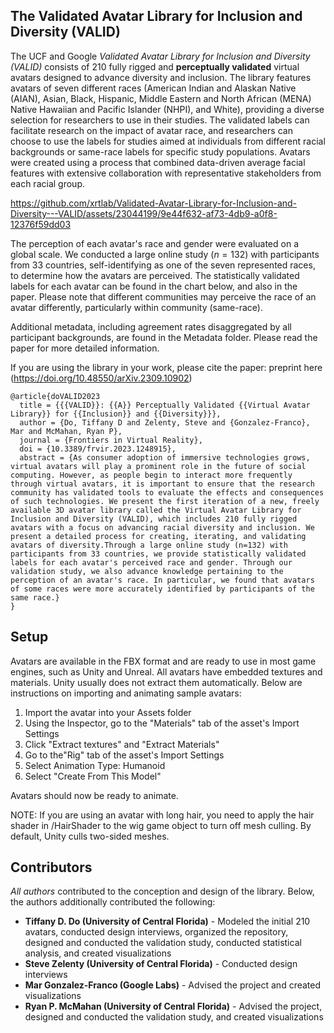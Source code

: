 ﻿
## The Validated Avatar Library for Inclusion and Diversity (VALID)


The UCF and Google *Validated Avatar Library for Inclusion and Diversity (VALID)* consists of 210 fully rigged and **perceptually validated** virtual avatars designed to advance diversity and inclusion. The library features avatars of seven different races  (American Indian and Alaskan Native (AIAN), Asian, Black, Hispanic, Middle Eastern and North African (MENA) Native Hawaiian and Pacific Islander (NHPI), and White), providing a diverse selection for researchers to use in their studies. The validated labels can facilitate research on the impact of avatar race, and researchers can choose to use the labels for studies aimed at individuals from different racial backgrounds or same-race labels for specific study populations. Avatars were created using a process that combined data-driven average facial features with extensive collaboration with representative stakeholders from each racial group. 




https://github.com/xrtlab/Validated-Avatar-Library-for-Inclusion-and-Diversity---VALID/assets/23044199/9e44f632-af73-4db9-a0f8-12376f59dd03



The perception of each avatar's race and gender were evaluated on a global scale. We conducted a large online study ($n=132$) with participants from 33 countries, self-identifying as one of the seven represented races, to determine how the avatars are perceived. The statistically validated labels for each avatar can be found in the chart below, and also in the paper. Please note that different communities may perceive the race of an avatar differently, particularly within community (same-race). 

Additional metadata, including agreement rates disaggregated by all participant backgrounds, are found in the Metadata folder. Please read the paper for more detailed information. 

If you are using the library in your work, please cite the paper: preprint here (https://doi.org/10.48550/arXiv.2309.10902)

    @article{doVALID2023
      title = {{{VALID}}: {{A}} Perceptually Validated {{Virtual Avatar Library}} for {{Inclusion}} and {{Diversity}}},
      author = {Do, Tiffany D and Zelenty, Steve and {Gonzalez-Franco}, Mar and McMahan, Ryan P},
      journal = {Frontiers in Virtual Reality},
      doi = {10.3389/frvir.2023.1248915},
      abstract = {As consumer adoption of immersive technologies grows, virtual avatars will play a prominent role in the future of social computing. However, as people begin to interact more frequently through virtual avatars, it is important to ensure that the research community has validated tools to evaluate the effects and consequences of such technologies. We present the first iteration of a new, freely available 3D avatar library called the Virtual Avatar Library for Inclusion and Diversity (VALID), which includes 210 fully rigged avatars with a focus on advancing racial diversity and inclusion. We present a detailed process for creating, iterating, and validating avatars of diversity.Through a large online study (n=132) with participants from 33 countries, we provide statistically validated labels for each avatar's perceived race and gender. Through our validation study, we also advance knowledge pertaining to the perception of an avatar's race. In particular, we found that avatars of some races were more accurately identified by participants of the same race.}
    }

## Setup
Avatars are available in the FBX format and are ready to use in most game engines, such as Unity and Unreal.  All avatars have embedded textures and materials. Unity usually does not extract them automatically. Below are instructions on importing and animating sample avatars: 

1. Import the avatar into your Assets folder
2. Using the Inspector, go to the "Materials" tab of the asset's Import Settings 
3. Click "Extract textures" and "Extract Materials"
4. Go to the"Rig" tab of the asset's Import Settings
5. Select Animation Type: Humanoid 
6. Select "Create From This Model" 

Avatars should now be ready to animate.

NOTE: 
If you are using an avatar with long hair, you need to apply the hair shader in /HairShader to the wig game object to turn off mesh culling. By default, Unity culls two-sided meshes. 

## Contributors
*All authors* contributed to the conception and design of the library. Below, the authors additionally contributed the following: 
 - **Tiffany D. Do  (University of Central Florida)** - Modeled the initial 210 avatars, conducted design interviews, organized the repository, designed and conducted the validation study, conducted statistical analysis, and created visualizations
 - **Steve Zelenty (University of Central Florida)** - Conducted design interviews
 - **Mar Gonzalez-Franco (Google Labs)** - Advised the project and created visualizations 
 - **Ryan P. McMahan (University of Central Florida)** - Advised the project, designed and conducted the validation study, and created visualizations 

